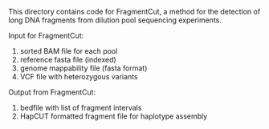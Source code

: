 This directory contains code for FragmentCut, a method for the detection of long DNA fragments from dilution pool sequencing experiments. 

Input for FragmentCut: 

1. sorted BAM file for each pool 
2. reference fasta file (indexed) 
3. genome mappability file (fasta format) 
4. VCF file with heterozygous variants 


Output from FragmentCut: 

1. bedfile with list of fragment intervals
2. HapCUT formatted fragment file for haplotype assembly 
